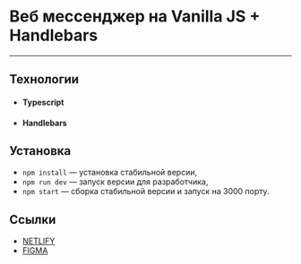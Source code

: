 # Веб мессенджер на Vanilla JS + Handlebars

---

## Технологии

- #### Typescript

- #### Handlebars

## Установка

- `npm install` — установка стабильной версии,
- `npm run dev` — запуск версии для разработчика,
- `npm start` — сборка стабильной версии и запуск на 3000 порту.

## Ссылки

- [NETLIFY](https://deploy--elaborate-bienenstitch-c0b38c.netlify.app/)
- [FIGMA](https://www.figma.com/design/jF5fFFzgGOxQeB4CmKWTiE/Chat_external_link?node-id=20-236&t=t3LVd7OKaAunoFBe-0)
